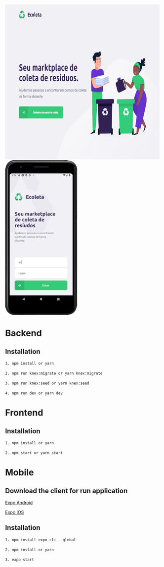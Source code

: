 <img src="./assets/frontend_home.PNG" width="500" height="500">    <img src="./assets/mobile_home.PNG" height="500">

# Backend

## Installation
```
1. npm install or yarn

2. npm run knex:migrate or yarn knex:migrate

3. npm run knex:seed or yarn knex:seed

4. npm run dev or yarn dev
```
# Frontend

## Installation
```
1. npm install or yarn

2. npm start or yarn start
```

# Mobile

## Download the client for run application

[Expo Android](https://play.google.com/store/apps/details?id=host.exp.exponent&hl=pt_BR)

[Expo IOS](https://apps.apple.com/br/app/expo-client/id982107779)

## Installation
```
1. npm install expo-cli --global

2. npm install or yarn

3. expo start
```
